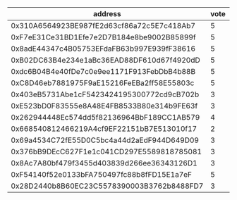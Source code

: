 address|vote|timestamp|signature
---|---|---|---
0x310A6564923BE987fE2d63cf86a72c5E7c418Ab7|5|1603204138|0xb0560f2b95b45dd7e3d6c3c2b50644cc215513d362ce8e0682614857fb1ad77808b5def4c676728fbd4b5c4cf71a7c4348abe3d31a3f4c26629d56f6a0cb86e91b
0xF7eE31Ce31BD1Efe7e2D7B184e8be9002B85899f|5|1603206593|0x981db345b95c686b51f25940f4418e9228c6093fc9716ddc1f163e663004b95b26fe3c1d9c0111e6951413d9cd65f463aabaf2f711eb5164ecf953884fb9aa681b
0x8adE44347c4B05753EFdaFB63b997E939fF38616|5|1603206933|0x48e33ba4199f22c7ccb18dc443b2b731ce4ca8e1f070b6fa53452d0e7292f1425803393b6d44c3c44b3da5b16dd4ace4f32dbf7acbdeb9194c98d36507f5c3fb1b
0xB02DC63B4e234e1aBc36EAD88DF610d67f4920dD|5|1603210096|0x72f2641623d3bfce1715111c95827beffe7d4526198ceafa38f57913224b07c4687055f7825b8a9142cb27129810024e351c4b9fc1d3b5164d2d5bf1f9babecc1c
0xdc6B04B4e40fDe7c0e9ee1171F913FebDbB4b88B|5|1603210439|0xffd9e80044d1a35240d3db46c00dfe5a5b176dd99acd91b8d0bdbd184ce53a6602987d0801b2dad27ee021719b6e2c74052dfc222a0961963aa4d5af81d15e711b
0xC8D46eb7881975F9aE15216FeEBa2ff58E55803c|5|1603213751|0x0a5ca2c1398e3fed288253e61d77a60f83785152d8edea15fae3ea3a9e3d6c376bf6092b216715e46003095969fe94fcd1bf15ee09c3e10010f578e7dfe965ed1c
0x403eB5731Abe1cF5423424195300772cd9cB702b|3|1603215318|0xd3834cd0fa546427fcbc521c0a04139f95fd675b7a4c416cda24674efbf3850513a2375e434e79431d94e9df9e5064a5e534b23ec547970882101346744071191c
0xE523bD0F83555e8A48E4FB8533B80e314b9FE63f|3|1603238074|0xbe0797f5f3993b0cddf6d4b1eef39c9981ca428acb6c32fce872c3c64f02e5eb00579992f7af0d19e0d0d66d476afe7549441a97f10591a8db902234e74038561b
0x262944448Ec574dd5f82136964BbF189CC1AB579|4|1603242574|0x2f915b6e55cc064486b7d877ac5230c42965874718ee318a0bee185eb8388ba51d16386d295b8baac3a85771bc73bf2441cd392dd0dd4c460d4357d5e83157b01b
0x668540812466219A4cf9EF22151bB7E513010f17|2|1603251010|0xb89c050c8c2bcd13fb1ee18dc9dcf3689e02b4cdad22cb1343682fe23acee92e07dab866ab0b0f13c10ed25ff7dbb7cc655c78cfea4231e752e3ac682e0d574d1c
0x69a4534C72fE55D0C5bc4a44d2aEdF944D649D09|3|1603253866|0xd3a163c6ca7fc6a2df40682b5eac2100347b6130f741ce6337d0387b3ca8a9bc1e4f6166c21a3ae48966dd445c1c47cc888f470d50d65be6ae208455550e15221c
0x376bB9DEcC627F1e1c041CD297E5589818785081|3|1603256045|0x61ac6f8e5443ac7e3659e9292e7a2a021c2724c9669498eecca5f65a3ee44e33342218f63e740e40717a320b687d902da714baf11209efa116d114b3b0246a6b1b
0x8Ac7A80bf479f3455d403839d266ee36343126D1|3|1603267858|0xcc7e8df5a7a1f1cfba1792cc1d5aa831baf8ced18b783e66e4f6f3edba742fff3f6c92bfe60b3b8eb3d35794bb3ddc8012f3b43db4a4c453847d1e58738ad3821c
0xF54140f52e0133bFA750497fc88b8fFD15E1a7eF|5|1603277004|0x8d7382bd98eab72a367bad76863c70650b09660faf3b838b7cdf0ee2e39cfcaa4a4ffdf5c8830b8ac21c761de3b9f45cf13eea0e0a1b990527caafa50acfb6aa1c
0x28D2440b8B60EC23C5578390003B3762b8488FD7|3|1603279682|0xab19e2aad9bf81b9243453535a882039854b4e4c50370e1bb63133a7da91198304d16844d7d5e7cb3d4cfd28068d5ff804af385ea6de78313025b09515ba97001b